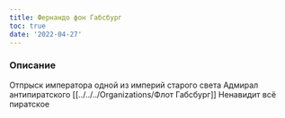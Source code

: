 ```yaml
---
title: Фернандо фон Габсбург
toc: true
date: '2022-04-27'
---
```


### Описание
Отпрыск императора одной из империй старого света
Адмирал антипиратского [[../../../Organizations/Флот Габсбург]]
Ненавидит всё пиратское

